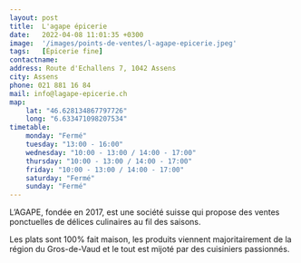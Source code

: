 ```yaml
---
layout: post
title:  L'agape épicerie
date:   2022-04-08 11:01:35 +0300
image:  '/images/points-de-ventes/l-agape-epicerie.jpeg'
tags:   [Épicerie fine]
contactname: 
address: Route d'Echallens 7, 1042 Assens
city: Assens
phone: 021 881 16 84
mail: info@lagape-epicerie.ch
map:
    lat: "46.628134867797726"
    long: "6.633471098207534"
timetable:
    monday: "Fermé"
    tuesday: "13:00 - 16:00"
    wednesday: "10:00 - 13:00 / 14:00 - 17:00"
    thursday: "10:00 - 13:00 / 14:00 - 17:00"
    friday: "10:00 - 13:00 / 14:00 - 17:00"
    saturday: "Fermé"
    sunday: "Fermé"
---
```


L’AGAPE, fondée en 2017, est une société suisse qui propose des ventes ponctuelles de délices culinaires au fil des saisons.

Les plats sont 100% fait maison, les produits viennent majoritairement de la région du Gros-de-Vaud et le tout est mijoté par des cuisiniers passionnés.